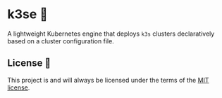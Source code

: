 # k3se 🧀

A lightweight Kubernetes engine that deploys `k3s` clusters declaratively based on a cluster configuration file.

## License 📄

This project is and will always be licensed under the terms of the [MIT license][file-license].

[file-license]: https://www.apache.org/licenses/LICENSE-2.0
